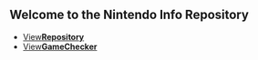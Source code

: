 ## Welcome to the Nintendo Info Repository
<twobutton>
<ul>
            <li><a href="./repository/">View<strong>Repository</strong></a></li>
			<li><a href="./gamechecker/">View<strong>GameChecker</strong></a></li>
          </ul>
</twobutton>
